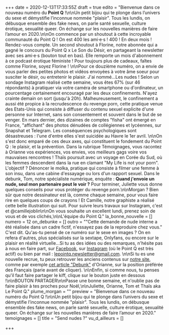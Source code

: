 +++
date = 2020-12-13T17:33:55Z
draft = true
edito = "Bienvenue dans ce nouveau numéro du **Point Q** !\n\nUn petit bijou qui te plonge dans l’univers du sexe et démystifie l’inconnue nommée \"plaisir\". Tous les lundis, on débusque ensemble des fake news, on parle santé sexuelle, culture érotique, sexualité queer. On échange sur les nouvelles manières de faire l’amour en 2020.\n\nOn commence par un shoutout à cette incroyable communauté du Point Q ! On est 400 les ami·e·s ! 400 ! En deux mois ! Rendez-vous compte. Un second shoutout à Florine, notre abonnée qui a gagné le concours du Point Q x Le Son du Désir, en partageant la newsletter avec ses ami·e·s (bouton tout en bas). Elle remporte un mois d'abonnement à ce podcast érotique féministe ! Pour toujours plus de cadeaux, faîtes comme Florine, soyez Florine ! \n\nPour ce douzième numéro, on a envie de vous parler des petites photos et vidéos envoyées à votre âme soeur pour susciter le désir, ou entretenir le plaisir. J'ai nommé...Les nudes ! Selon un sondage Instagram réalisé cette semaine, vous êtes 67% (sur 46 répondants) à pratiquer via votre caméra de smartphone ou d'ordinateur, un pourcentage certainement encouragé par les deux confinements. N'ayez crainte demain on sort (jusqu'à 20h). Malheureusement, le confinement a aussi été propice à la recrudescence du revenge porn, cette pratique venue des Etats-Unis qui consiste à diffuser du contenu sexuel explicite d'une personne sur Internet, sans son consentement et souvent dans le but de se venger. En mars dernier, des dizaines de comptes \"fisha\" ont émergé en France, \"affichant\" des photos dénudées de collégiennes et lycéennes, sur Snapshat et Telegram. Les conséquences psychologiques sont désastreuses : l'une d'entre elles s'est suicidée au Havre le 1er avril. \n\nOn s'est donc emparé de ces deux axes, qui constituent le fondement du Point Q : le plaisir, et la prévention. Dans la rubrique Témoignages, vous racontez à Orianne vos expériences, vos envies, vos meilleurs gags voire vos mauvaises rencontres ! Thaïs poursuit avec un voyage en Corée du Sud, où les femmes descendent dans la rue en clamant \"My Life is not your porn\". L'objectif ? Dénoncer le molka, pratique qui consiste à filmer une femme à son insu, dans une cabine d'essayage ou lors d'un rapport sexuel. Dans le debunk, Tom, notre spécialiste numérique, enquête : **Quand j'envoie un nude, seul mon partenaire peut le voir ?** Pour terminer, Juliette vous donne quelques conseils pour vous protéger du revenge porn.\n\nMorgan ? Bien sûr que notre dessinateur est là, comme chaque semaine, pour vous faire rire en quelques coups de crayons ! Et Camille, notre graphiste a réalisé cette belle illustration qui suit. Pour suivre leurs travaux sur Instagram, c'est et @camillejoblin\n\nOn vous souhaite un excellent lundi, prenez soin de vous et de vos clichés,\n\nL'équipe du Point Q."
la_bonne_nouvelle = []
numero = 12
on_debunke = []
outro = "\"Cette demande de nude interne a été réalisée dans un cadre fictif, n'essayez pas de la reproduire chez vous.\" C'est dit. Qu'as-tu pensé de ce numéro sur le sexe en images ? On en refera d'autres, plus spécialisés sur la sextape, Onlyfans, ou encore sur le plaisir en réalité virtuelle...Si tu as des idées ou des remarques, n'hésite pas à nous en faire part, sur [Facebook](https://www.facebook.com/lepointq.news), sur [Instagram](https://www.instagram.com) (où le Point Q est très actif) ou bien par mail : lepointq.newsletter@gmail.com. \n\nSi tu es une nouvelle recrue, tu peux retrouver les anciens contenus sur [notre site](https://lepointq.com), comme par exemple [cet article \"Debunk\"](https://lepointq.com/articles/la-levrette-la-position-preferee-des-francais.e.s/) d'Orianne, sur la position préférée des Français (parie avant de cliquer). \n\nEnfin, si comme nous, tu penses qu'il faut faire partager le kiff, clique sur le bouton juste en dessous !\n\nBOUTON PARTAGER\n\nPasse une bonne semaine, et n'oublie pas de faire plaisir à tes proches pour Noël,\n\nJuliette, Orianne, Tom et Thaïs aka Le Point Q."
plume_morgan = ""
preview = "Bienvenue dans ce nouveau numéro du Point Q !\n\nUn petit bijou qui te plonge dans l’univers du sexe et démystifie l’inconnue nommée \"plaisir\". Tous les lundis, on débusque ensemble des fake news, on parle santé sexuelle, culture érotique, sexualité queer. On échange sur les nouvelles manières de faire l’amour en 2020."
temoignages = []
title = "Send nudes ?"
vu_d_ailleurs = []

+++
